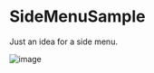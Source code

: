 # SideMenuSample
Just an idea for a side menu.

![image](https://github.com/dahdouhMouad/SideMenuSample/assets/76709274/beaa8153-bf99-43c0-a6ec-89684fda5b0f)

